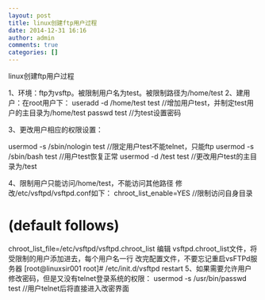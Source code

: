 ```yaml
---
layout: post
title: linux创建ftp用户过程
date: 2014-12-31 16:16
author: admin
comments: true
categories: []
---
```

linux创建ftp用户过程
 
1、环境：ftp为vsftp。被限制用户名为test。被限制路径为/home/test 
2、建用户：在root用户下： 
useradd -d /home/test test //增加用户test，并制定test用户的主目录为/home/test 
passwd test //为test设置密码 
 
3、更改用户相应的权限设置： 
 
usermod -s /sbin/nologin test //限定用户test不能telnet，只能ftp 
usermod -s /sbin/bash test //用户test恢复正常 
usermod -d /test test //更改用户test的主目录为/test 
 
4、限制用户只能访问/home/test，不能访问其他路径 
修改/etc/vsftpd/vsftpd.conf如下：
chroot_list_enable=YES //限制访问自身目录 
# (default follows) 
 
chroot_list_file=/etc/vsftpd/vsftpd.chroot_list 
编辑 vsftpd.chroot_list文件，将受限制的用户添加进去，每个用户名一行 
改完配置文件，不要忘记重启vsFTPd服务器 
[root@linuxsir001 root]# /etc/init.d/vsftpd restart 
5、如果需要允许用户修改密码，但是又没有telnet登录系统的权限： 
usermod -s /usr/bin/passwd test //用户telnet后将直接进入改密界面
